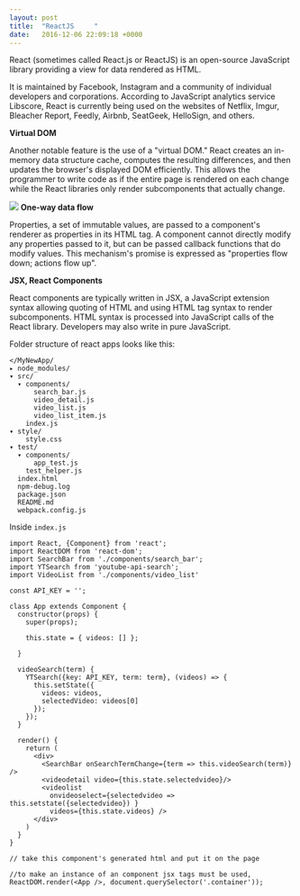 ```yaml
---
layout: post
title:  "ReactJS     "
date:   2016-12-06 22:09:18 +0000
---
```



  React (sometimes called React.js or ReactJS) is an open-source JavaScript library providing a view for data rendered as HTML.

  It is maintained by Facebook, Instagram and a community of individual developers and corporations. According to JavaScript analytics service Libscore, React is currently being used on the websites of Netflix, Imgur, Bleacher Report, Feedly, Airbnb, SeatGeek, HelloSign, and others.

  **Virtual DOM**

  Another notable feature is the use of a "virtual DOM." React creates an in-memory data structure cache, computes the resulting differences, and then updates the browser's displayed DOM efficiently. This allows the programmer to write code as if the entire page is rendered on each change while the React libraries only render subcomponents that actually change.


![](https://i.stack.imgur.com/S1vng.png)
  **One-way data flow**

  Properties, a set of immutable values, are passed to a component's renderer as properties in its HTML tag. A component cannot directly modify any properties passed to it, but can be passed callback functions that do modify values. This mechanism's promise is expressed as "properties flow down; actions flow up".



  **JSX, React Components**


React components are typically written in JSX, a JavaScript extension syntax allowing quoting of HTML and using HTML tag syntax to render subcomponents. HTML syntax is processed into JavaScript calls of the React library. Developers may also write in pure JavaScript. 

Folder structure of react apps looks like this:
```
</MyNewApp/
▸ node_modules/
▾ src/
  ▾ components/
      search_bar.js
      video_detail.js
      video_list.js
      video_list_item.js
    index.js
▾ style/
    style.css
▾ test/
  ▾ components/
      app_test.js
    test_helper.js
  index.html
  npm-debug.log
  package.json
  README.md
  webpack.config.js
```

Inside ```index.js```


```
import React, {Component} from 'react';
import ReactDOM from 'react-dom';
import SearchBar from './components/search_bar';
import YTSearch from 'youtube-api-search';
import VideoList from './components/video_list'

const API_KEY = '';

class App extends Component {
  constructor(props) {
    super(props);

    this.state = { videos: [] };

  }
  
  videoSearch(term) {
    YTSearch({key: API_KEY, term: term}, (videos) => {
      this.setState({ 
        videos: videos,
        selectedVideo: videos[0]
      });
    });
  }

  render() {
    return (
      <div>
        <SearchBar onSearchTermChange={term => this.videoSearch(term)} />  
        <videodetail video={this.state.selectedvideo}/>
        <videolist 
          onvideoselect={selectedvideo => this.setstate({selectedvideo}) }
          videos={this.state.videos} />  
      </div>
    )
  }
}

// take this component's generated html and put it on the page

//to make an instance of an component jsx tags must be used, 
ReactDOM.render(<App />, document.querySelector('.container'));
```



